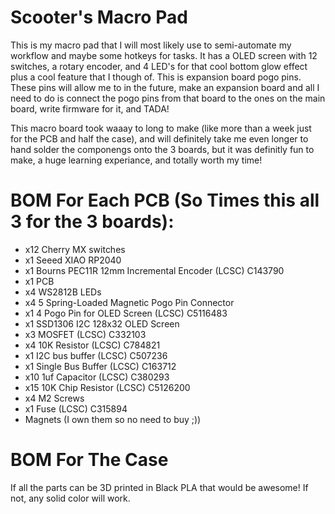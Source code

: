 # Scooter's Macro Pad

This is my macro pad that I will most likely use to semi-automate my workflow and maybe some hotkeys for tasks. It has a OLED screen with 12 switches, a rotary encoder, and 4 LED's for that cool bottom glow effect plus a cool feature that I though of. This is expansion board pogo pins. These pins will allow
me to in the future, make an expansion board and all I need to do is connect the pogo pins from that board to the ones on the main board, write firmware for it, and TADA!

This macro board took waaay to long to make (like more than a week just for the PCB and half the case), and will definitely take me even longer to hand solder the componengs onto the 3 boards, but it was definitly fun to make, a huge learning experiance, and totally worth my time!

# BOM For Each PCB (So Times this all 3 for the 3 boards):
- x12 Cherry MX switches
- x1 Seeed XIAO RP2040
- x1 Bourns PEC11R 12mm Incremental Encoder (LCSC) C143790
- x1 PCB
- x4 WS2812B LEDs
- x4 5 Spring-Loaded Magnetic Pogo Pin Connector
- x1 4 Pogo Pin for OLED Screen (LCSC) C5116483
- x1 SSD1306 I2C 128x32 OLED Screen
- x3 MOSFET (LCSC) C332103
- x4 10K Resistor (LCSC) C784821
- x1 I2C bus buffer (LCSC) C507236
- x1 Single Bus Buffer (LCSC) C163712
- x10 1uf Capacitor (LCSC) C380293
- x15 10K Chip Resistor (LCSC) C5126200
- x4 M2 Screws
- x1 Fuse (LCSC) C315894
- Magnets (I own them so no need to buy ;))

# BOM For The Case
If all the parts can be 3D printed in Black PLA that would be awesome! If not, any solid color will work.